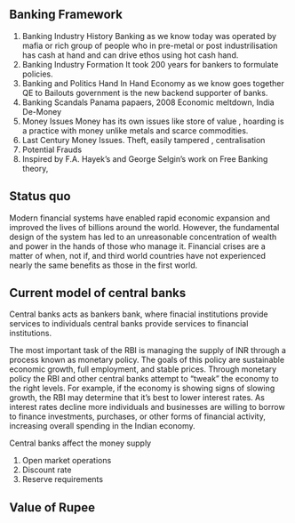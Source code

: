 ## Banking Framework

1. Banking Industry History
Banking as we know today was  operated  by mafia or rich group of people who in pre-metal or post industrilisation has cash at hand and can drive ethos using hot cash hand.
2. Banking Industry Formation 
It took 200 years for bankers to formulate policies.
3. Banking and Politics Hand In Hand
Economy as we know goes together QE to Bailouts government is the new backend supporter of banks.
4. Banking Scandals
Panama papaers, 2008 Economic meltdown, India De-Money
5. Money Issues 
Money has its own issues like store of value , hoarding is a practice with money unlike metals and scarce commodities.
6. Last Century Money Issues.
Theft, easily tampered , centralisation
7. Potential Frauds 
8. Inspired by F.A. Hayek’s and George Selgin’s work on Free Banking theory,

## Status quo

Modern financial systems have enabled rapid economic expansion and improved the lives of billions around the world. However, the fundamental design of the system has led to an unreasonable concentration of wealth and power in the hands of those who manage it. Financial crises are a matter of when, not if, and third world countries have not experienced nearly the same benefits as those in the first world.


## Current model of central banks

Central banks acts as bankers bank, where finacial institutions provide services to individuals central banks provide services to financial institutions.

The most important task of the RBI is managing the supply of INR through a process known as monetary policy. The goals of this policy are sustainable economic growth, full employment, and stable prices. Through monetary policy the RBI and other central banks attempt to “tweak” the economy to the right levels. For example, if the economy is showing signs of slowing growth, the RBI may determine that it’s best to lower interest rates. As interest rates decline more individuals and businesses are willing to borrow to finance investments, purchases, or other forms of financial activity, increasing overall spending in the Indian economy.

Central banks affect the money supply

1. Open market operations
2. Discount rate
3. Reserve requirements

## Value of Rupee




